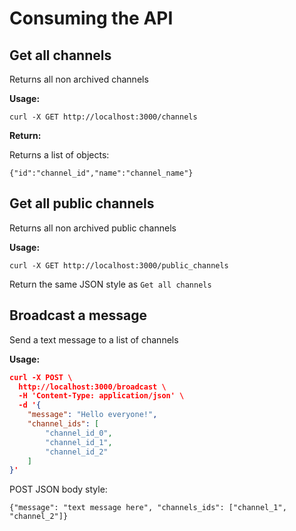 # Consuming the API

## Get all channels

Returns all non archived channels

**Usage:**

`curl -X GET http://localhost:3000/channels`

**Return:**

Returns a list of objects:

`{"id":"channel_id","name":"channel_name"}`

## Get all public channels

Returns all non archived public channels

**Usage:**

`curl -X GET http://localhost:3000/public_channels`

Return the same JSON style as `Get all channels`

## Broadcast a message

Send a text message to a list of channels

**Usage:**

```json
curl -X POST \
  http://localhost:3000/broadcast \
  -H 'Content-Type: application/json' \
  -d '{
    "message": "Hello everyone!",
    "channel_ids": [
        "channel_id_0",
        "channel_id_1",
        "channel_id_2"
    ]
}'
```

POST JSON body style:

`{"message": "text message here", "channels_ids": ["channel_1", "channel_2"]}`
